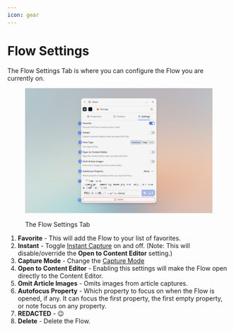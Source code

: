```yaml
---
icon: gear
---
```


# Flow Settings

The Flow Settings Tab is where you can configure the Flow you are currently on. 

<figure><img src="../.gitbook/assets/flow-settings.png" ><figcaption><p>The Flow Settings Tab</p></figcaption></figure>

1. **Favorite** - This will add the Flow to your list of favorites.
2. **Instant** - Toggle [Instant Capture](../getting-started/set-up-instant-capture.md) on and off. (Note: This will disable/override the **Open to Content Editor** setting.)
3. **Capture Mode** - Change the [Capture Mode](../in-depth/capture-modes.md)
4. **Open to Content Editor** - Enabling this settings will make the Flow open directly to the Content Editor.
5. **Omit Article Images** - Omits images from article captures.
6. **Autofocus Property** - Which property to focus on when the Flow is opened, if any. It can focus the first property, the first empty property, or note focus on any property.
7. **REDACTED** - 😉
8. **Delete** - Delete the Flow.
